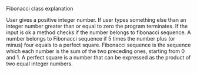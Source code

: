 Fibonacci class explanation

User gives a positive integer number. If user types something else than an integer number greater than or equal to zero the program terminates.
If the input is ok a method checks if the number belongs to fibonacci sequence.
A number belongs to Fibonacci sequence if 5 times the number plus (or minus) four equals to 
a perfect square.
Fibonacci sequence is the sequence which each number is the sum of the two preceding ones, starting from 0 and 1.
A perfect square is a number that can be expressed as the product of two equal integer numbers.